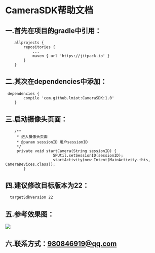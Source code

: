 # CameraSDK帮助文档

  
  

## 一.首先在项目的gradle中引用：
    	allprojects {
    		repositories {
    			...
    			maven { url 'https://jitpack.io' }
    		}
    	}


## 二.其次在dependencies中添加：
     dependencies {
            compile 'com.github.lmiot:CameraSDK:1.0'
        }


## 三.启动摄像头页面：
        /**
         * 进入摄像头页面
         * @param sessionID 用户sessionID
         */
         private void startCamera(String sessionID) {
                         SPUtil.setSessionID(sessionID);
                         startActivity(new Intent(MainActivity.this, CameraDevices.class));
            }

## 四.建议修改目标版本为22：

      targetSdkVersion 22

## 五.参考效果图：
![](https://github.com/alijiahua/Image/blob/master/circleCorlorBg.png)

## 六.联系方式：980846919@qq.com


